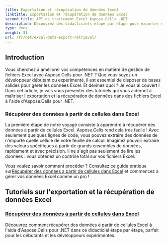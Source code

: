 ```yaml
---
title: Exportation et récupération de données Excel
linktitle: Exportation et récupération de données Excel
second_title: API de traitement Excel Aspose.Cells .NET
description: Découvrez des didacticiels étape par étape pour exporter et récupérer des données Excel à l'aide d'Aspose.Cells pour .NET, parfaits pour les développeurs de tout niveau de compétence.
type: docs
weight: 31
url: /fr/net/excel-data-export-retrieval/
---
```

## Introduction

Vous cherchez à améliorer vos compétences en matière de gestion de fichiers Excel avec Aspose.Cells pour .NET ? Que vous soyez un développeur débutant ou expérimenté, il est essentiel de disposer de bases solides pour gérer les données Excel. Et devinez quoi ? Je vous ai couvert ! Dans cet article, je vais vous présenter des tutoriels qui vous aideront à maîtriser l'exportation et la récupération de données dans des fichiers Excel à l'aide d'Aspose.Cells pour .NET.

### Récupérer des données à partir de cellules dans Excel

La première étape de notre voyage consiste à apprendre à récupérer des données à partir de cellules Excel. Aspose.Cells rend cela très facile ! Avec seulement quelques lignes de code, vous pouvez extraire des données de n'importe quelle cellule de votre feuille de calcul. Imaginez pouvoir extraire des valeurs spécifiques à partir de grands ensembles de données, rapidement et avec précision. Il ne s'agit pas seulement de lire les données : vous obtenez un contrôle total sur vos fichiers Excel.

Vous voulez savoir comment procéder ? Consultez ce guide pratique sur[Récupérer des données à partir de cellules dans Excel](./retrieve-data-from-cells-in-excel/) et commencez à gérer vos données Excel comme un pro !

## Tutoriels sur l'exportation et la récupération de données Excel
### [Récupérer des données à partir de cellules dans Excel](./retrieve-data-from-cells-in-excel/)
Découvrez comment récupérer des données à partir de cellules Excel à l'aide d'Aspose.Cells pour .NET dans ce didacticiel étape par étape, parfait pour les débutants et les développeurs expérimentés.